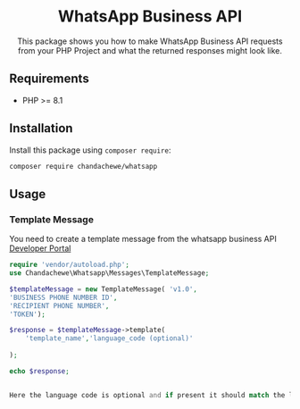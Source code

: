 <h1 align="center">WhatsApp Business API</h1>

<p align="center">
This package shows you how to make WhatsApp Business API requests from your PHP Project and what the returned responses might look like.
</p>



## Requirements

- PHP >= 8.1

## Installation

Install this package using `composer require`:

```bash
composer require chandachewe/whatsapp 
```


## Usage 


### Template Message
You need to create a template message from the whatsapp business API [Developer Portal](https://developers.facebook.com/)

```php
require 'vendor/autoload.php';  
use Chandachewe\Whatsapp\Messages\TemplateMessage;

$templateMessage = new TemplateMessage( 'v1.0',
'BUSINESS PHONE NUMBER ID',
'RECIPIENT PHONE NUMBER',
'TOKEN');

$response = $templateMessage->template(   
    'template_name','language_code (optional)'
   
);

echo $response;


Here the language code is optional and if present it should match the language code of your template which you created on the devloper portal

